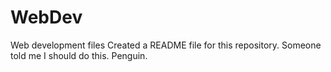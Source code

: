 # WebDev
Web development files
Created a README file for this repository. Someone told me I should do this. Penguin.
